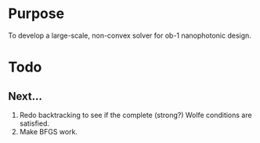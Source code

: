 Purpose
=======

To develop a large-scale, non-convex solver for ob-1 nanophotonic design.


Todo
====

Next...
-------

1.  Redo backtracking to see if the complete (strong?) Wolfe conditions are satisfied.
1.  Make BFGS work.
